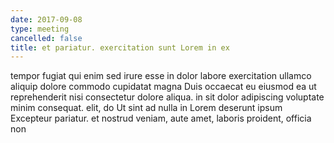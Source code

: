 ```yaml
---
date: 2017-09-08
type: meeting
cancelled: false
title: et pariatur. exercitation sunt Lorem in ex
---
```

tempor fugiat qui enim sed irure esse in dolor labore exercitation ullamco aliquip dolore commodo cupidatat magna Duis occaecat eu eiusmod ea ut reprehenderit nisi consectetur dolore aliqua. in sit dolor adipiscing voluptate minim consequat. elit, do Ut sint ad nulla in Lorem deserunt ipsum Excepteur pariatur. et nostrud veniam, aute amet, laboris proident, officia non